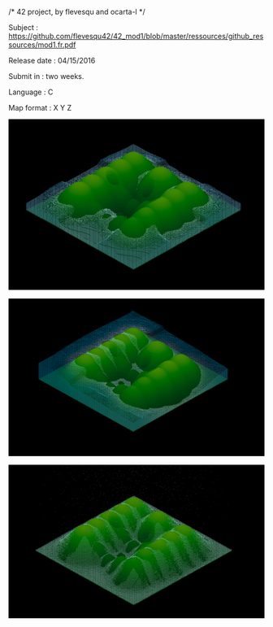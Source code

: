 /* 42 project, by flevesqu and ocarta-l */

Subject : https://github.com/flevesqu42/42_mod1/blob/master/ressources/github_ressources/mod1.fr.pdf

Release date : 04/15/2016

Submit in : two weeks.

Language : C

Map format : X Y Z

![alt tag](https://github.com/flevesqu42/42_mod1/blob/master/ressources/github_ressources/Screen%20Shot%202016-08-19%20at%207.37.18%20AM.png?raw=true)

![alt tag](https://github.com/flevesqu42/42_mod1/blob/master/ressources/github_ressources/Screen%20Shot%202016-08-19%20at%207.41.00%20AM.png?raw=true)

![alt tag](https://github.com/flevesqu42/42_mod1/blob/master/ressources/github_ressources/Screen%20Shot%202016-08-19%20at%207.44.35%20AM.png?raw=true)

